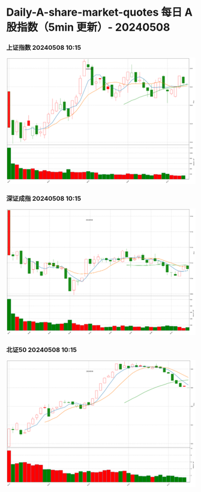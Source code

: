 
# Daily-A-share-market-quotes 每日 A 股指数（5min 更新）- 20240508

### 上证指数 20240508 10:15
![](./fig/2024/5/20240508-sh000001.png)

### 深证成指 20240508 10:15
![](./fig/2024/5/20240508-sz399001.png)

### 北证50 20240508 10:15
![](./fig/2024/5/20240508-bj899050.png)
